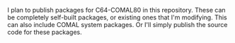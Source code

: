 I plan to publish packages for C64-COMAL80 in this repository.
These can be completely self-built packages, or existing ones that I'm modifying.
This can also include COMAL system packages.
Or I'll simply publish the source code for these packages.
